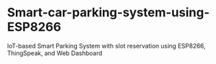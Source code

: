 # Smart-car-parking-system-using-ESP8266
IoT-based Smart Parking System with slot reservation using ESP8266, ThingSpeak, and Web Dashboard 
